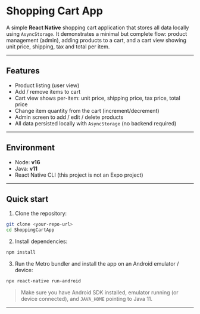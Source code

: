 # Shopping Cart App

A simple **React Native** shopping cart application that stores all data locally using `AsyncStorage`. It demonstrates a minimal but complete flow: product management (admin), adding products to a cart, and a cart view showing unit price, shipping, tax and total per item.

---

## Features

* Product listing (user view)
* Add / remove items to cart
* Cart view shows per-item: unit price, shipping price, tax price, total price
* Change item quantity from the cart (increment/decrement)
* Admin screen to add / edit / delete products
* All data persisted locally with `AsyncStorage` (no backend required)

---

## Environment

* Node: **v16**
* Java: **v11**
* React Native CLI (this project is not an Expo project)

---

## Quick start

1. Clone the repository:

```bash
git clone <your-repo-url>
cd ShoppingCartApp
```

2. Install dependencies:

```bash
npm install
```

3. Run the Metro bundler and install the app on an Android emulator / device:

```bash
npx react-native run-android
```

> Make sure you have Android SDK installed, emulator running (or device connected), and `JAVA_HOME` pointing to Java 11.

---
